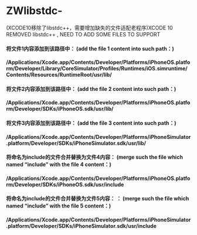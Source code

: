 # ZWlibstdc-
(XCODE10移除了libstdc++，需要增加缺失的文件适配老程序)XCODE 10 REMOVED libstdc++ , NEED TO ADD SOME FILES TO SUPPORT


#### 将文件1内容添加到该路径中： (add the file 1 content into such path：)
#### /Applications/Xcode.app/Contents/Developer/Platforms/iPhoneOS.platform/Developer/Library/CoreSimulator/Profiles/Runtimes/iOS.simruntime/Contents/Resources/RuntimeRoot/usr/lib/

#### 将文件2内容添加到该路径中： (add the file 2 content into such path：)
#### /Applications/Xcode.app/Contents/Developer/Platforms/iPhoneOS.platform/Developer/SDKs/iPhoneOS.sdk/usr/lib/

#### 将文件3内容添加到该路径中： (add the file 3 content into such path：)
#### /Applications/Xcode.app/Contents/Developer/Platforms/iPhoneSimulator.platform/Developer/SDKs/iPhoneSimulator.sdk/usr/lib/

#### 将命名为include的文件合并替换为文件4内容： (merge such the file which named “include” with  the file 4 content：)
#### /Applications/Xcode.app/Contents/Developer/Platforms/iPhoneOS.platform/Developer/SDKs/iPhoneOS.sdk/usr/include

#### 将命名为include的文件合并替换为文件5内容： ： (merge such the file which named “include” with  the file 5 content：)
#### /Applications/Xcode.app/Contents/Developer/Platforms/iPhoneSimulator.platform/Developer/SDKs/iPhoneSimulator.sdk/usr/include
